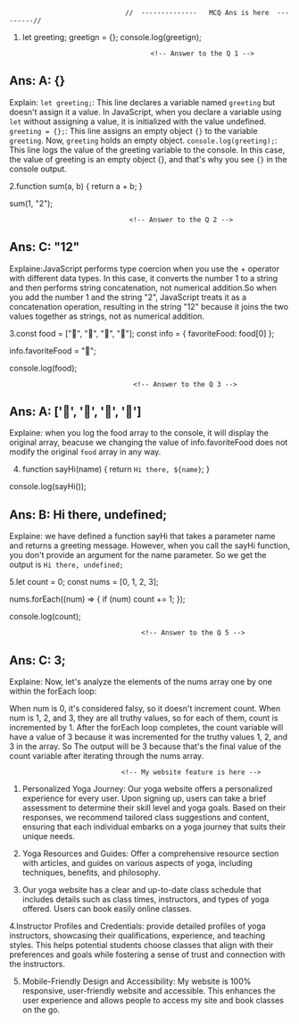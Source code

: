                                  //  --------------   MCQ Ans is here  ---------//

 1. let greeting;
    greetign = {};
    console.log(greetign);

                                        <!-- Answer to the Q 1 -->
  ## Ans: A: {}
  Explain: `let greeting;`: This line declares a variable named `greeting` but doesn't assign it a value. In JavaScript, when you declare a variable using `let` without assigning a value, it is initialized with the value undefined.
 `greeting = {};`: This line assigns an empty object `{}` to the variable `greeting`. Now, `greeting` holds an empty    object.
  `console.log(greeting);`: This line logs the value of the greeting variable to the console. In this case, the value of greeting is an empty object {}, and that's why you see `{}` in the console output. 


 2.function sum(a, b) {
  return a + b;
 }

 sum(1, "2");

                                  <!-- Answer to the Q 2 -->
## Ans: C: "12"
Explaine:JavaScript performs type coercion when you use the + operator with different data types. In this case, it converts the number 1 to a string and then performs string concatenation, not numerical addition.So when you add the number 1 and the string "2", JavaScript treats it as a concatenation operation, resulting in the string "12" because it joins the two values together as strings, not as numerical addition. 


3.const food = ["🍕", "🍫", "🥑", "🍔"];
const info = { favoriteFood: food[0] };

info.favoriteFood = "🍝";

console.log(food);

                                   <!-- Answer to the Q 3 -->
## Ans: A: ['🍕', '🍫', '🥑', '🍔']
Explaine: when you log the food array to the console, it will display the original array, beacuse we changing the value of info.favoriteFood does not modify the original `food` array in any way.

4. function sayHi(name) {
  return `Hi there, ${name}`;
}

console.log(sayHi());
                                      <!-- Answer to the Q 4 -->
## Ans: B: Hi there, undefined;
Explaine: we have defined a function sayHi that takes a parameter name and returns a greeting message. However, when you call the sayHi function, you don't provide an argument for the name parameter. So we get the output is `Hi there, undefined;`


5.let count = 0;
const nums = [0, 1, 2, 3];

nums.forEach((num) => {
  if (num) count += 1;
});

console.log(count);
                                   
                                     <!-- Answer to the Q 5 -->
## Ans: C: 3;
Explaine: Now, let's analyze the elements of the nums array one by one within the forEach loop:

When num is 0, it's considered falsy, so it doesn't increment count.
When num is 1, 2, and 3, they are all truthy values, so for each of them, count is incremented by 1.
After the forEach loop completes, the count variable will have a value of 3 because it was incremented for the truthy values 1, 2, and 3 in the array. So The output will be 3 because that's the final value of the count variable after iterating through the nums array.



                                
                                <!-- My website feature is here -->

 1. Personalized Yoga Journey: Our yoga website offers a personalized experience for every user. Upon signing up, users can take a brief assessment to determine their skill level and yoga goals. Based on their responses, we recommend tailored class suggestions and content, ensuring that each individual embarks on a yoga journey that suits their unique needs.

 2. Yoga Resources and Guides: Offer a comprehensive resource section with articles, and guides on various aspects of yoga, including techniques, benefits, and philosophy. 

  3. Our yoga website has a clear and up-to-date class schedule that includes details such as class times, instructors, and types of yoga offered. Users can book easily online classes.

4.Instructor Profiles and Credentials:
provide detailed profiles of yoga instructors, showcasing their qualifications, experience, and teaching styles. This helps potential students choose classes that align with their preferences and goals while fostering a sense of trust and connection with the instructors.   

5. Mobile-Friendly Design and Accessibility: My website is 100% responsive, user-friendly website and accessible. This enhances the user experience and allows people to access my site and book classes on the go.

